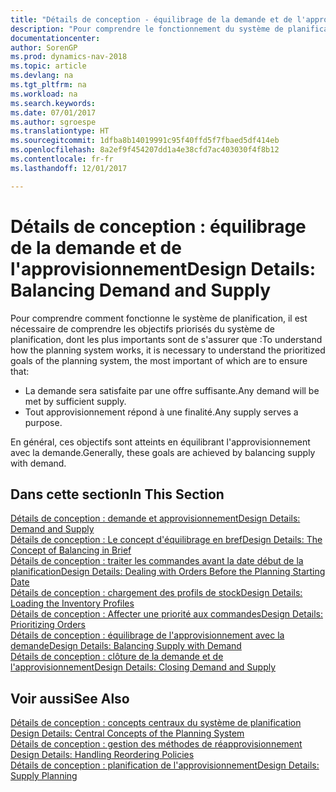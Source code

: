 ```yaml
---
title: "Détails de conception - équilibrage de la demande et de l'approvisionnement"
description: "Pour comprendre le fonctionnement du système de planification, il est nécessaire de comprendre les objectifs prioritaires du système de planification."
documentationcenter: 
author: SorenGP
ms.prod: dynamics-nav-2018
ms.topic: article
ms.devlang: na
ms.tgt_pltfrm: na
ms.workload: na
ms.search.keywords: 
ms.date: 07/01/2017
ms.author: sgroespe
ms.translationtype: HT
ms.sourcegitcommit: 1dfba8b14019991c95f40ffd5f7fbaed5df414eb
ms.openlocfilehash: 8a2ef9f454207dd1a4e38cfd7ac403030f4f8b12
ms.contentlocale: fr-fr
ms.lasthandoff: 12/01/2017

---
```

# <a name="design-details-balancing-demand-and-supply"></a><span data-ttu-id="678ec-103">Détails de conception : équilibrage de la demande et de l'approvisionnement</span><span class="sxs-lookup"><span data-stu-id="678ec-103">Design Details: Balancing Demand and Supply</span></span>
<span data-ttu-id="678ec-104">Pour comprendre comment fonctionne le système de planification, il est nécessaire de comprendre les objectifs priorisés du système de planification, dont les plus importants sont de s'assurer que :</span><span class="sxs-lookup"><span data-stu-id="678ec-104">To understand how the planning system works, it is necessary to understand the prioritized goals of the planning system, the most important of which are to ensure that:</span></span>  

- <span data-ttu-id="678ec-105">La demande sera satisfaite par une offre suffisante.</span><span class="sxs-lookup"><span data-stu-id="678ec-105">Any demand will be met by sufficient supply.</span></span>  
- <span data-ttu-id="678ec-106">Tout approvisionnement répond à une finalité.</span><span class="sxs-lookup"><span data-stu-id="678ec-106">Any supply serves a purpose.</span></span>  

<span data-ttu-id="678ec-107">En général, ces objectifs sont atteints en équilibrant l'approvisionnement avec la demande.</span><span class="sxs-lookup"><span data-stu-id="678ec-107">Generally, these goals are achieved by balancing supply with demand.</span></span>  

## <a name="in-this-section"></a><span data-ttu-id="678ec-108">Dans cette section</span><span class="sxs-lookup"><span data-stu-id="678ec-108">In This Section</span></span>  
[<span data-ttu-id="678ec-109">Détails de conception : demande et approvisionnement</span><span class="sxs-lookup"><span data-stu-id="678ec-109">Design Details: Demand and Supply</span></span>](design-details-demand-and-supply.md)  
[<span data-ttu-id="678ec-110">Détails de conception : Le concept d'équilibrage en bref</span><span class="sxs-lookup"><span data-stu-id="678ec-110">Design Details: The Concept of Balancing in Brief</span></span>](design-details-the-concept-of-balancing-in-brief.md)  
[<span data-ttu-id="678ec-111">Détails de conception : traiter les commandes avant la date début de la planification</span><span class="sxs-lookup"><span data-stu-id="678ec-111">Design Details: Dealing with Orders Before the Planning Starting Date</span></span>](design-details-dealing-with-orders-before-the-planning-starting-date.md)  
[<span data-ttu-id="678ec-112">Détails de conception : chargement des profils de stock</span><span class="sxs-lookup"><span data-stu-id="678ec-112">Design Details: Loading the Inventory Profiles</span></span>](design-details-loading-the-inventory-profiles.md)  
[<span data-ttu-id="678ec-113">Détails de conception : Affecter une priorité aux commandes</span><span class="sxs-lookup"><span data-stu-id="678ec-113">Design Details: Prioritizing Orders</span></span>](design-details-prioritizing-orders.md)  
[<span data-ttu-id="678ec-114">Détails de conception : équilibrage de l'approvisionnement avec la demande</span><span class="sxs-lookup"><span data-stu-id="678ec-114">Design Details: Balancing Supply with Demand</span></span>](design-details-balancing-supply-with-demand.md)  
[<span data-ttu-id="678ec-115">Détails de conception : clôture de la demande et de l'approvisionnement</span><span class="sxs-lookup"><span data-stu-id="678ec-115">Design Details: Closing Demand and Supply</span></span>](design-details-closing-demand-and-supply.md)  

## <a name="see-also"></a><span data-ttu-id="678ec-116">Voir aussi</span><span class="sxs-lookup"><span data-stu-id="678ec-116">See Also</span></span>  
<span data-ttu-id="678ec-117">[Détails de conception : concepts centraux du système de planification](design-details-central-concepts-of-the-planning-system.md) </span><span class="sxs-lookup"><span data-stu-id="678ec-117">[Design Details: Central Concepts of the Planning System](design-details-central-concepts-of-the-planning-system.md) </span></span>  
<span data-ttu-id="678ec-118">[Détails de conception : gestion des méthodes de réapprovisionnement](design-details-handling-reordering-policies.md) </span><span class="sxs-lookup"><span data-stu-id="678ec-118">[Design Details: Handling Reordering Policies](design-details-handling-reordering-policies.md) </span></span>  
[<span data-ttu-id="678ec-119">Détails de conception : planification de l'approvisionnement</span><span class="sxs-lookup"><span data-stu-id="678ec-119">Design Details: Supply Planning</span></span>](design-details-supply-planning.md)

